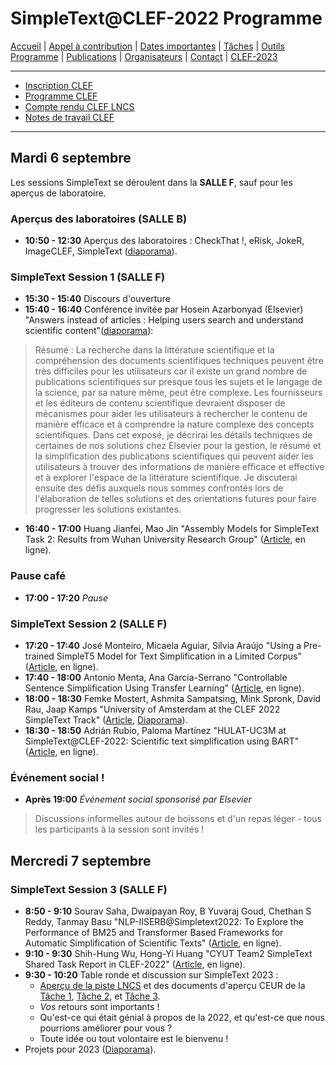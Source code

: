 # SimpleText@CLEF-2022 Programme


[Accueil](./) | [Appel à contribution](./CFP) | [Dates importantes](./dates) | [Tâches](./tasks)  | [Outils](./tools)  
[Programme](./program) | [Publications](./publications) | [Organisateurs](./organisers) | [Contact](./contact) | [CLEF-2023](https://simpletext-project.com/2023/clef)


------------------------------------------------------------

* [Inscription CLEF](https://clef2022.clef-initiative.eu/index.php?page=Pages/conferenceRegistration.html)
* [Programme CLEF](https://clef2022.clef-initiative.eu/index.php?page=Pages/programme.html)
* [Compte rendu CLEF LNCS](https://link.springer.com/book/10.1007/978-3-031-13643-6)
* [Notes de travail CLEF](http://ceur-ws.org/Vol-3180/)

------------------------------------------------------------
## Mardi 6 septembre

Les sessions SimpleText se déroulent dans la **SALLE F**, sauf pour les aperçus de laboratoire.

### Aperçus des laboratoires (SALLE B)
* **10:50 - 12:30** Aperçus des laboratoires : CheckThat !, eRisk, JokeR, ImageCLEF, SimpleText ([diaporama](SimpleText_CLEF_2022_presentation.pdf)).

### SimpleText Session 1 (SALLE F)

* **15:30 - 15:40** Discours d'ouverture
* **15:40 - 16:40** Conférence invitée par Hosein Azarbonyad (Elsevier) "Answers instead of articles : Helping users search and understand scientific content"([diaporama](../slides/Elsevier_Hosein.pdf)): 

> Résumé : La recherche dans la littérature scientifique et la compréhension des documents scientifiques techniques peuvent être très difficiles pour les utilisateurs car il existe un grand nombre de publications scientifiques sur presque tous les sujets et le langage de la science, par sa nature même, peut être complexe. Les fournisseurs et les éditeurs de contenu scientifique devraient disposer de mécanismes pour aider les utilisateurs à rechercher le contenu de manière efficace et à comprendre la nature complexe des concepts scientifiques. Dans cet exposé, je décrirai les détails techniques de certaines de nos solutions chez Elsevier pour la gestion, le résumé et la simplification des publications scientifiques qui peuvent aider les utilisateurs à trouver des informations de manière efficace et effective et à explorer l'espace de la littérature scientifique. Je discuterai ensuite des défis auxquels nous sommes confrontés lors de l'élaboration de telles solutions et des orientations futures pour faire progresser les solutions existantes.

* **16:40 - 17:00** Huang Jianfei, Mao Jin "Assembly Models for SimpleText Task 2: Results from Wuhan University Research Group" ([Article](http://ceur-ws.org/Vol-3180/paper-239.pdf), en ligne).

### Pause café
* **17:00 - 17:20** *Pause*

### SimpleText Session 2 (SALLE F)

* **17:20 - 17:40** José Monteiro, Micaela Aguiar, Sílvia Araújo "Using a Pre-trained SimpleT5 Model for Text Simplification in a Limited Corpus" ([Article](http://ceur-ws.org/Vol-3180/paper-241.pdf), en ligne).
* **17:40 - 18:00** Antonio Menta, Ana Garcia-Serrano "Controllable Sentence Simplification Using Transfer Learning" ([Article](http://ceur-ws.org/Vol-3180/paper-240.pdf), en ligne).
* **18:00 - 18:30** Femke Mostert, Ashmita Sampatsing, Mink Spronk, David Rau, Jaap Kamps "University of Amsterdam at the CLEF 2022 SimpleText Track" ([Article](http://ceur-ws.org/Vol-3180/paper-242.pdf), [Diaporama](./clef22uva-plain.pdf)).
* **18:30 - 18:50** Adrián Rubio, Paloma Martínez "HULAT-UC3M at SimpleText@CLEF-2022: Scientific text simplification using BART" ([Article](http://ceur-ws.org/Vol-3180/paper-243.pdf), en ligne).

### Événement social !

* **Après 19:00** *Événement social sponsorisé par Elsevier*  

> Discussions informelles autour de boissons et d'un repas léger - tous les participants à la session sont invités !

## Mercredi 7 septembre

### SimpleText Session 3 (SALLE F)

* **8:50 - 9:10** Sourav Saha, Dwaipayan Roy, B Yuvaraj Goud, Chethan S Reddy, Tanmay Basu "NLP-IISERB@Simpletext2022: To Explore the Performance of BM25 and Transformer Based Frameworks for Automatic Simplification of Scientific Texts" ([Article](http://ceur-ws.org/Vol-3180/paper-244.pdf), en ligne).
* **9:10 - 9:30** Shih-Hung Wu, Hong-Yi Huang "CYUT Team2 SimpleText Shared Task Report in CLEF-2022" ([Article](http://ceur-ws.org/Vol-3180/paper-246.pdf), en ligne).
* **9:30 - 10:20** Table ronde et discussion sur SimpleText 2023 :
    * [Aperçu de la piste LNCS](https://doi.org/10.1007/978-3-031-13643-6_28) et des documents d'aperçu CEUR de la [Tâche 1](http://ceur-ws.org/Vol-3180/paper-235.pdf), [Tâche 2](http://ceur-ws.org/Vol-3180/paper-236.pdf), et [Tâche 3](http://ceur-ws.org/Vol-3180/paper-237.pdf). 
    * *Vos* retours sont importants !
    * Qu'est-ce qui était génial à propos de la 2022, et qu'est-ce que nous pourrions améliorer pour vous ?
    * Toute idée ou tout volontaire est le bienvenu !
* Projets pour 2023 ([Diaporama](SimpleText_CLEF_2023__short_presentation.pdf)).
